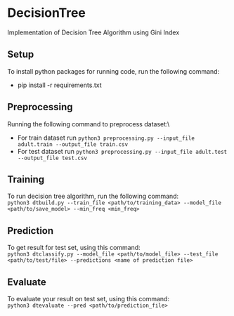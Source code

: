 # DecisionTree
Implementation of Decision Tree Algorithm using Gini Index

## Setup
To install python packages for running code, run the following command:
- pip install -r requirements.txt

## Preprocessing
Running the following command to preprocess dataset:\
- For train dataset run ``python3 preprocessing.py --input_file adult.train --output_file train.csv``
- For test dataset run ``python3 preprocessing.py --input_file adult.test --output_file test.csv``

## Training
To run decision tree algorithm, run the following command:\
``python3 dtbuild.py --train_file <path/to/training_data> --model_file <path/to/save_model> --min_freq <min_freq>``
## Prediction
To get result for test set, using this command:\
``python3 dtclassify.py --model_file <path/to/model_file> --test_file <path/to/test/file> --predictions <name of prediction file>``
## Evaluate
To evaluate your result on test set, using this command:\
``python3 dtevaluate --pred <path/to/prediction_file>``